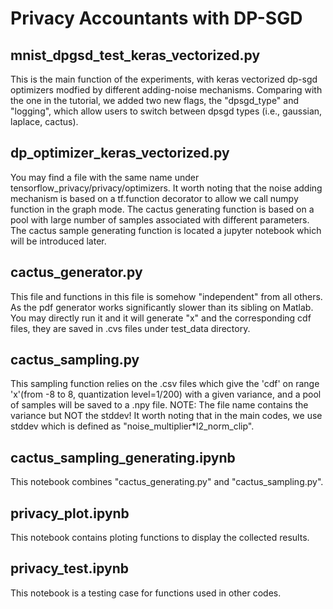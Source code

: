 # Privacy Accountants with DP-SGD

## mnist_dpgsd_test_keras_vectorized.py
This is the main function of the experiments, with keras vectorized dp-sgd optimizers modfied by different adding-noise mechanisms.
Comparing with the one in the tutorial, we added two new flags, the "dpsgd_type" and "logging", which allow users to switch between dpsgd types (i.e., gaussian, laplace, cactus).

## dp_optimizer_keras_vectorized.py
You may find a file with the same name under tensorflow_privacy/privacy/optimizers. It worth noting that the noise adding mechanism is based on a tf.function decorator to allow we call numpy function in the graph mode. The cactus generating function is based on a pool with large number of samples associated with different parameters. The cactus sample generating function is located a jupyter notebook which will be introduced later.

## cactus_generator.py
This file and functions in this file is somehow "independent" from all others. As the pdf generator works significantly slower than its sibling on Matlab. You may directly run it and it will generate "x" and the corresponding cdf files, they are saved in .cvs files under test_data directory.

## cactus_sampling.py
This sampling function relies on the .csv files which give the 'cdf' on range 'x'(from -8 to 8, quantization level=1/200) with a given variance, and a pool of samples will be saved to a .npy file.
NOTE: The file name contains the variance but NOT the stddev! It worth noting that in the main codes, we use stddev which is defined as "noise_multiplier*l2_norm_clip".

## cactus_sampling_generating.ipynb
This notebook combines "cactus_generating.py" and "cactus_sampling.py".

## privacy_plot.ipynb
This notebook contains ploting functions to display the collected results.

## privacy_test.ipynb
This notebook is a testing case for functions used in other codes.
